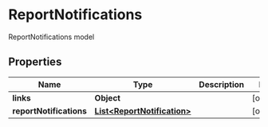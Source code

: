 

# ReportNotifications

ReportNotifications model

## Properties

| Name | Type | Description | Notes |
|------------ | ------------- | ------------- | -------------|
|**links** | **Object** |  |  [optional] |
|**reportNotifications** | [**List&lt;ReportNotification&gt;**](ReportNotification.md) |  |  [optional] |



